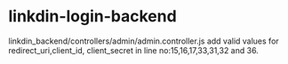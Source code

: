 # linkdin-login-backend
linkdin_backend/controllers/admin/admin.controller.js add valid values for redirect_uri,client_id, client_secret in line no:15,16,17,33,31,32 and 36.
        
